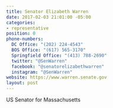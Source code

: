 ```yaml
---
title: Senator Elizabeth Warren
date: 2017-02-03 21:01:00 -05:00
categories:
- representative
position: 0
phone-numbers:
  DC Office: "(202) 224-4543"
  BOS Office: "(617) 565-3170"
  Springfield Office: "(413) 788-2690"
  twitter: "@SenWarren"
  facebook: "@senatorelizabethwarren"
  instagram: "@SenWarren"
website: https://www.warren.senate.gov
layout: post
---
```


US Senator for Massachusetts